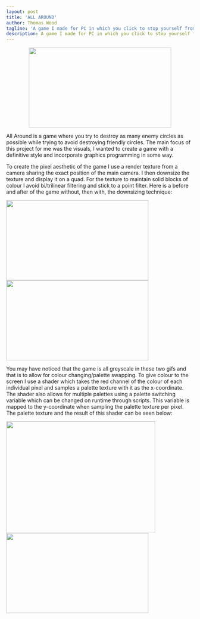 ```yaml
---
layout: post
title: 'ALL AROUND'
author: Thomas Wood
tagline: 'A game I made for PC in which you click to stop yourself from losing lives while trying to hit enemies and miss friends'
description: A game I made for PC in which you click to stop yourself from losing lives while trying to hit enemies and miss friends
---
```


<p align="center">
  <img src="https://twood27897.github.io/assets/allaroundpalettechange.gif" width="382" height="215">

  All Around is a game where you try to destroy as many enemy circles as possible while trying to avoid destroying friendly circles. The     main focus of this project for me was the visuals, I wanted to create a game with a definitive style and incorporate graphics programming   in some way. 

  To create the pixel aesthetic of the game I use a render texture from a camera sharing the exact position of the main camera. I then       downsize the texture and display it on a quad. For the texture to maintain solid blocks of colour I avoid bi/trilinear filtering and       stick to a point filter. Here is a before and after of the game without, then with, the downsizing technique:

  <img src="https://twood27897.github.io/assets/allaroundnofilter.gif" width="382" height="215"> <img                                         src="https://twood27897.github.io/assets/allaroundfilter.gif" width="382" height="215">

  You may have noticed that the game is all greyscale in these two gifs and that is to allow for colour changing/palette swapping. To give   colour to the screen I use a shader which takes the red channel of the colour of each individual pixel and samples a palette texture with   it as the x-coordinate. The shader also allows for multiple palettes using a palette switching variable which can be changed on runtime     through scripts. This variable is mapped to the y-coordinate when sampling the palette texture per pixel. The palette texture and the       result of this shader can be seen below:

  <img src="https://twood27897.github.io/assets/palettes.png" width="400" height="300"> 
  <img src="https://twood27897.github.io/assets/allaroundpalettechange.gif" width="382" height="215">
</p>
